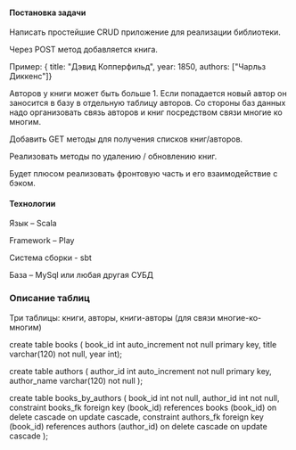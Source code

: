 #### Постановка задачи

Написать простейшие CRUD приложение для реализации библиотеки.

Через POST метод добавляется книга.

Пример: { title: "Дэвид Копперфильд", year: 1850, authors: ["Чарльз Диккенс"]}

Авторов у книги может быть больше 1. Если попадается новый автор он заносится в базу в отдельную таблицу авторов. Со стороны баз данных надо организовать связь авторов и книг посредством связи многие ко многим.

Добавить GET методы для получения списков книг/авторов.

Реализовать методы по удалению / обновлению книг.

Будет плюсом реализовать фронтовую часть и его взаимодействие с бэком.

#### Технологии

Язык – Scala

Framework – Play

Система сборки - sbt

База – MySql или любая другая СУБД


### Описание таблиц

Три таблицы: книги, авторы, книги-авторы (для связи многие-ко-многим)


create table books (
book_id int auto_increment not null primary key, 
title varchar(120) not null,
year int);

create table authors (
author_id int auto_increment not null primary key,
author_name varchar(120) not null
);

create table books_by_authors (
book_id int not null,
author_id int not null,
constraint books_fk
foreign key (book_id) references books (book_id) on delete cascade on update cascade,
constraint authors_fk
foreign key (book_id) references authors (author_id) on delete cascade on update cascade
);
